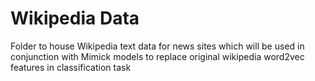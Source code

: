# Wikipedia Data

Folder to house Wikipedia text data for news sites which will be used in conjunction with Mimick models to 
replace original wikipedia word2vec features in classification task

